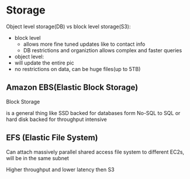 # Storage

Object level storage(DB) vs block level storage(S3): 

- block level 
  - allows more fine tuned updates like to contact info 
  - DB restrictions and organiztion allows complex and faster queries
-  object level:
  -  will update the entire pic
  - no restrictions on data, can be huge files(up to 5TB)

## Amazon EBS(Elastic Block Storage)

Block Storage

is a general thing like SSD backed for databases form No-SQL to SQL or hard disk backed for throughput intensive

## EFS (Elastic File System)

Can attach massively parallel shared access file system to different EC2s, will be in the same subnet

Higher throughput and lower latency then S3